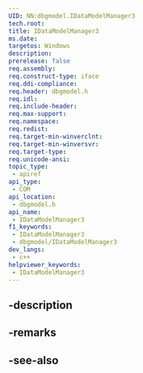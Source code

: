 ```yaml
---
UID: NN:dbgmodel.IDataModelManager3
tech.root: 
title: IDataModelManager3
ms.date: 
targetos: Windows
description: 
prerelease: false
req.assembly: 
req.construct-type: iface
req.ddi-compliance: 
req.header: dbgmodel.h
req.idl: 
req.include-header: 
req.max-support: 
req.namespace: 
req.redist: 
req.target-min-winverclnt: 
req.target-min-winversvr: 
req.target-type: 
req.unicode-ansi: 
topic_type:
 - apiref
api_type:
 - COM
api_location:
 - dbgmodel.h
api_name:
 - IDataModelManager3
f1_keywords:
 - IDataModelManager3
 - dbgmodel/IDataModelManager3
dev_langs:
 - c++
helpviewer_keywords:
 - IDataModelManager3
---
```


## -description

## -remarks

## -see-also

